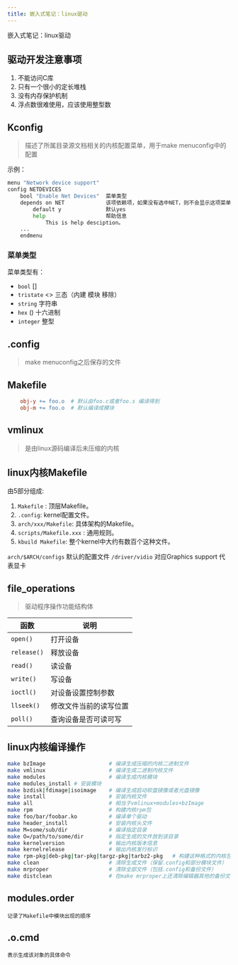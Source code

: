 ```yaml
---
title: 嵌入式笔记：linux驱动
---
```

嵌入式笔记：linux驱动

## 驱动开发注意事项
1. 不能访问C库
2. 只有一个很小的定长堆栈
3. 没有内存保护机制
4. 浮点数很难使用，应该使用整型数

## Kconfig
> 描述了所属目录源文档相关的内核配置菜单，用于make menuconfig中的配置

示例：
```sh
menu "Network device support"
config NETDEVICES
    bool "Enable Net Devices"  菜单类型
    depends on NET             该项依赖项，如果没有选中NET，则不会显示这项菜单。
        default y              默认yes
        help                   帮助信息
            This is help desciption。
    ...
    endmenu
```

### 菜单类型
菜单类型有：
* `bool` []
* `tristate` <>   三态（内建 模块 移除）
* `string`        字符串
* `hex` ()        十六进制
* `integer`       整型


## .config
> make menuconfig之后保存的文件

## Makefile
```makefile
    obj-y += foo.o  # 默认由foo.c或者foo.s 编译得到
    obj-m += foo.o  # 默认编译成模块
```
## vmlinux
> 是由linux源码编译后未压缩的内核

## linux内核Makefile
由5部分组成:
1. `Makefile` : 顶层Makefile。
2. `.config`: kernel配置文件。
3. `arch/xxx/Makefile`: 具体架构的Makefile。
4. `scripts/Makefile.xxx` : 通用规则。
5. `kbuild Makefile`: 整个kernel中大约有数百个这种文件。

`arch/$ARCH/configs` 默认的配置文件
`/driver/vidio` 对应Graphics support 代表显卡	

## file_operations
> 驱动程序操作功能结构体

|函数|说明|
|-|-|
|`open()`|打开设备|
|`release()`|释放设备|
|`read()`|读设备|
|`write()`|写设备|
|`ioctl()`|对设备设置控制参数|
|`llseek()`|修改文件当前的读写位置|
|`poll()`|查询设备是否可读可写|


## linux内核编译操作

```sh
make bzImage                    # 编译生成压缩的内核二进制文件
make vmlinux                    # 编译生成二进制内核文件
make modules                    # 编译生成内核模块
make modules_install # 安装模块
make bzdisk|fdimage|isoimage    # 编译生成启动软盘镜像或者光盘镜像
make install                    # 安装内核文件
make all                        # 相当于vmlinux+modules+bzImage
make rpm                        # 构建内核rpm包
make foo/bar/foobar.ko          # 编译单个驱动
make header_install             # 安装内核头文件
make M=some/sub/dir             # 编译指定目录
make O=/path/to/some/dir        # 指定生成的文件放到该目录
make kernelversion              # 输出内核版本信息
make kernelrelease              # 输出内核发行标识
make rpm-pkg|deb-pkg|tar-pkg|targz-pkg|tarbz2-pkg   # 构建这种格式的内核包
make clean                      # 清除生成文件（保留.config和部分模块文件）
make mrproper                   # 清除全部文件（包括.config和备份文件）
make distclean                  # 在make mrproper上还清除编辑器其他的备份文件
```

## modules.order
    记录了Makefile中模块出现的顺序
## .o.cmd
    表示生成该对象的具体命令



